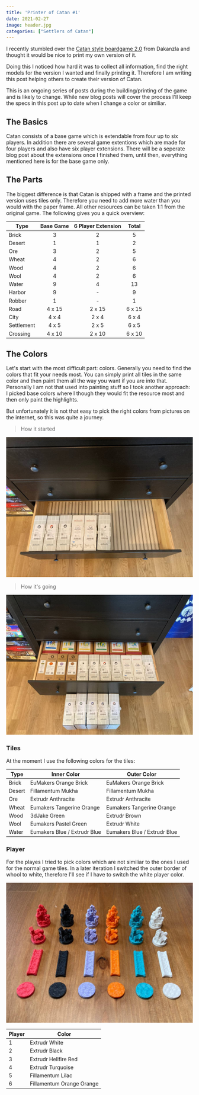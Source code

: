 ```yaml
---
title: 'Printer of Catan #1'
date: 2021-02-27
image: header.jpg
categories: ["Settlers of Catan"]
---
```

I recently stumbled over the [Catan style boardgame 2.0](https://www.thingiverse.com/thing:2525047) from Dakanzla and thought it would be nice to print my own version of it.

Doing this I noticed how hard it was to collect all information, find the right models for the version I wanted and finally printing it. Therefore I am writing this post helping others to create their version of Catan.

This is an ongoing series of posts during the building/printing of the game and is likely to change. While new blog posts will cover the process I'll keep the specs in this post up to date when I change a color or similiar.

## The Basics

Catan consists of a base game which is extendable from four up to six players. In addition there are several game extentions which are made for four players and also have six player extensions. There will be a seperate blog post about the extensions once I finished them, until then, everything mentioned here is for the base game only.

## The Parts

The biggest difference is that Catan is shipped with a frame and the printed version uses tiles only. Therefore you need to add more water than you would with the paper frame. All other resources can be taken 1:1 from the original game. The following gives you a quick overview:


| Type   | Base Game | 6 Player Extension | Total |
|--------|:---------:|:------------------:|:-----:|
| Brick  | 3         | 2                  | 5     |
| Desert | 1         | 1                  | 2     |
| Ore    | 3         | 2                  | 5     |
| Wheat  | 4         | 2                  | 6     |
| Wood   | 4         | 2                  | 6     |
| Wool   | 4         | 2                  | 6     |
| Water  | 9         | 4                  | 13    |
| Harbor | 9         | -                  | 9     |
| Robber | 1         | -                  | 1     |
| Road   | 4 x 15    | 2 x 15             | 6 x 15|
| City   | 4 x 4     | 2 x 4              | 6 x 4 |
| Settlement | 4 x 5 | 2 x 5              | 6 x 5 |
| Crossing | 4 x 10  | 2 x 10             | 6 x 10|

## The Colors

Let's start with the most difficult part: colors. Generally you need to find the colors that fit your needs most. You can simply print all tiles in the same color and then paint them all the way you want if you are into that. Personally I am not that used into painting stuff so I took another approach: I picked base colors where I though they would fit the resource most and then only paint the highlights.

But unfortunately it is not that easy to pick the right colors from pictures on the internet, so this was quite a journey.

> How it started

![Filament 1](./photo_2021-02-27_20-57-44.jpg)

> How it's going

![Filament 2](./photo_2021-02-27_20-57-50.jpg)


### Tiles

At the moment I use the following colors for the tiles:

| Type   | Inner Color | Outer Color |
|--------|-------------|-------------|
| Brick  | EuMakers Orange Brick | EuMakers Orange Brick |
| Desert | Fillamentum Mukha | Fillamentum Mukha |
| Ore    | Extrudr Anthracite | Extrudr Anthracite |
| Wheat  | Eumakers Tangerine Orange | Eumakers Tangerine Orange |
| Wood   | 3dJake Green | Extrudr Brown |
| Wool   | Eumakers Pastel Green | Extrudr White |
| Water  | Eumakers Blue / Extrudr Blue | Eumakers Blue / Extrudr Blue |

### Player

For the playes I tried to pick colors which are not similiar to the ones I used for the normal game tiles. In a later iteration I switched the outer border of whool to white, therefore I'll see if I have to switch the white player color.

![Filament 2](./photo_2021-02-27_19-17-25.jpg)

| Player | Color |
|--------|-------|
| 1 | Extrudr White |
| 2 | Extrudr Black |
| 3 | Extrudr Hellfire Red |
| 4 | Extrudr Turquoise |
| 5 | Fillamentum Lilac |
| 6 | Fillamentum Orange Orange |